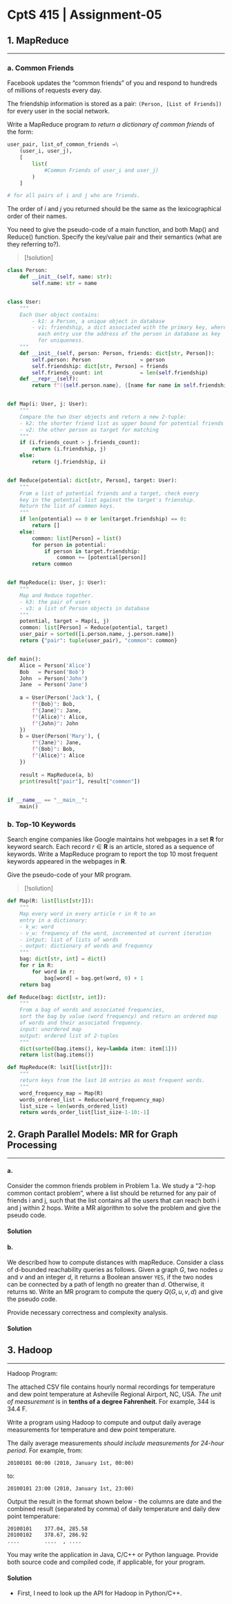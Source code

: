 # CptS 415 | Assignment-05

## 1. MapReduce
---
### a. Common Friends
Facebook updates the “common friends” of you and respond to hundreds of millions of requests every day.

The friendship information is stored as a pair: `(Person, [List of Friends])` for every user in the social network.

Write a MapReduce program *to return a dictionary of common friends* of the form:
```python
user_pair, list_of_common_friends =\
	(user_i, user_j),
	[
		list(
			#Common Friends of user_i and user_j)
		)
	]

# for all pairs of i and j who are friends.
```

The order of $i$ and $j$ you returned should be the same as the lexicographical order of their names.

You need to give the pseudo-code of a main function, and both Map() and Reduce() function. Specify the key/value pair and their semantics (what are they referring to?).

> [!solution]
```python
class Person:
    def __init__(self, name: str):
        self.name: str = name


class User:
    """
    Each User object contains:
        - k1: a Person, a unique object in database
        - v1: friendship, a dict associated with the primary key, where
	      each entry use the address of the person in database as key
	      for uniqueness.
    """
    def __init__(self, person: Person, friends: dict[str, Person]):
        self.person: Person                = person
        self.friendship: dict[str, Person] = friends
        self.friends_count: int            = len(self.friendship)
    def __repr__(self):
        return f"({self.person.name}, {[name for name in self.friendship]})"


def Map(i: User, j: User):
    """
    Compare the two User objects and return a new 2-tuple:
    - k2: the shorter friend list as upper bound for potential friends
    - v2: the other person as target for matching
    """
    if (i.friends_count > j.friends_count):
        return (i.friendship, j)
    else:
        return (j.friendship, i)


def Reduce(potential: dict[str, Person], target: User):
    """
    From a list of potential friends and a target, check every
    key in the potential list against the target's frienship.
    Return the list of common keys.
    """
    if len(potential) == 0 or len(target.friendship) == 0:
        return []
    else: 
        common: list[Person] = list()
        for person in potential:
            if person in target.friendship:
                common += [potential[person]]
        return common


def MapReduce(i: User, j: User):
    """
    Map and Reduce together.
	- k3: the pair of users
	- v3: a list of Person objects in database
    """
    potential, target = Map(i, j)
    common: list[Person] = Reduce(potential, target)
    user_pair = sorted([i.person.name, j.person.name])
    return {"pair": tuple(user_pair), "common": common}


def main():
    Alice = Person('Alice')
    Bob   = Person('Bob')
    John  = Person('John')
    Jane  = Person('Jane')
    
    a = User(Person('Jack'), {
        f"{Bob}": Bob,
        f"{Jane}": Jane,
        f"{Alice}": Alice,
        f"{John}": John
    })
    b = User(Person('Mary'), {
        f"{Jane}": Jane,
        f"{Bob}": Bob,
        f"{Alice}": Alice
    })
    
    result = MapReduce(a, b)
    print(result["pair"], result["common"])
    

if __name__ == "__main__":
    main()
```


### b. Top-10 Keywords

Search engine companies like Google maintains hot webpages in a set $\boldsymbol{R}$ for keyword search. Each record $r \in \boldsymbol{R}$ is an article, stored as a sequence of keywords. Write a MapReduce program to report the top 10 most frequent keywords appeared in the webpages in $\boldsymbol{R}$.

Give the pseudo-code of your MR program.

> [!solution]
```python
def Map(R: list[list[str]]):
	"""
	Map every word in every article r in R to an
	entry in a dictionary:
	- k_w: word
	- v_w: frequency of the word, incremented at current iteration
	- intput: list of lists of words
	- output: dictionary of words and frequency
	"""
	bag: dict[str, int] = dict()
	for r in R:
		for word in r:
			bag[word] = bag.get(word, 0) + 1
	return bag

def Reduce(bag: dict[str, int]):
	"""
	From a bag of words and associated frequencies,
	sort the bag by value (word frequency) and return an ordered map
	of words and their associated frequency.
	input: unordered map
	output: ordered list of 2-tuples
	"""
	dict(sorted(bag.items(), key=lambda item: item[1]))
	return list(bag.items())

def MapReduce(R: lsit[list[str]]):
	"""
	return keys from the last 10 entries as most frequent words.
	"""
	word_frequency_map = Map(R)
	words_ordered_list = Reduce(word_frequency_map)
	list_size = len(words_ordered_list) 
	return words_order_list[list_size-1-10:-1]
```


<div style="page-break-after: always" div></div>

## 2. Graph Parallel Models: MR for Graph Processing
---
#### a.
Consider the common friends problem in Problem 1.a. We study a “2-hop common contact problem”, where a list should be returned for any pair of friends i and j, such that the list contains all the users that can reach both i and j within 2 hops. Write a MR algorithm to solve the problem and give the pseudo code.

#### Solution


#### b.
We described how to compute distances with mapReduce. Consider a class of d-bounded reachability queries as follows. Given a graph $G$, two nodes $u$ and $v$ and an integer $d$, it returns a Boolean answer `YES`, if the two nodes can be connected by a path of length no greater than $d$. Otherwise, it returns `NO`. Write an MR program to compute the query $Q(G, u, v, d)$ and give the pseudo code.

Provide necessary correctness and complexity analysis.

#### Solution


<div style="page-break-after: always" div></div>

## 3. Hadoop
---
Hadoop Program:

The attached CSV file contains hourly normal recordings for temperature and dew point temperature at Asheville Regional Airport, NC, USA. _The unit of measurement_ is in **tenths of a degree Fahrenheit**. For example, 344 is 34.4 F.

Write a program using Hadoop to compute and output daily average measurements for temperature and dew point temperature.

The daily average measurements *should include measurements for 24-hour period*. For example, from:
```
20100101 00:00 (2010, January 1st, 00:00)
```

to:
```
20100101 23:00 (2010, January 1st, 23:00)
```

Output the result in the format shown below - the columns are date and the combined result (separated by comma) of daily temperature and daily dew point temperature:

```txt
20100101    377.04, 285.58
20100102    378.67, 286.92
....        ....  , .... 
```

You may write the application in Java, C/C++ or Python language. Provide both source code and compiled code, if applicable, for your program.

#### Solution
- First, I need to look up the API for Hadoop in Python/C++. 